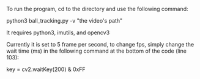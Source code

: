 To run the program, cd to the directory and use the following command:

python3 ball_tracking.py -v "the video's path"

It requires python3, imutils, and opencv3

Currently it is set to 5 frame per second, to change fps, simply change the wait time (ms) in the following command at the bottom of the code (line 103):

key = cv2.waitKey(200) & 0xFF

